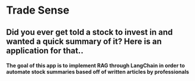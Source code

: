 #  Trade Sense
## Did you ever get told a stock to invest in and wanted a quick summary of it? Here is an application for that..
#### The goal of this app is to implement RAG through LangChain in order to automate stock summaries based off of written articles by professionals
